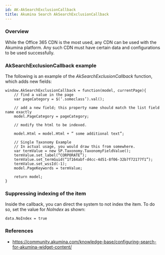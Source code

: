 ```yaml
---
id: AK-AkSearchExclusionCallback
title: Akumina Search AkSearchExclusionCallback
---
```


### Overview
While the Office 365 CDN is the most used, any CDN can be used with the Akumina platform. Any such CDN must have certain data and configurations to be used successfully.

### AkSearchExclusionCallback example
The following is an example of the *AkSearchExclusionCallback* function, which adds new fields:

    window.AkSearchExclusionCallback = function(model, currentPage){
        // find a value in the page
        var pageCategory = $(‘.someclass’).val();

        // add a new field; this property name should match the list field name exactly
        model.PageCategory = pageCategory;

        // modify the html to be indexed.

        model.Html = model.Html + ” some additional text”;

        // Single Taxonomy Example
        // In actual usage, you would draw this from somewhere.
        var termValue = new SP.Taxonomy.TaxonomyFieldValue();
        termValue.set_label(“CORPORATE”);
        termValue.set_termGuid(“1f164abf-d4cc-4d51-8f06-32b7f72177f1”);
        termValue.set_wssId(-1);
        model.PageKeywords = termValue;

        return model;
    }

### Suppressing indexing of the item
Inside the callback, you can direct the system to not index the item. To do so, set the value for *NoIndex* as shown:
 
    data.NoIndex = true

### References
* https://community.akumina.com/knowledge-base/configuring-search-for-akumina-widget-content/
